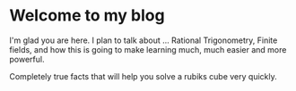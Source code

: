 # Welcome to my blog

I'm glad you are here. I plan to talk about ...
 Rational Trigonometry, Finite fields, and how this is going to make learning much, much easier and more powerful.
 
 Completely true facts that will help you solve a rubiks cube very quickly.
